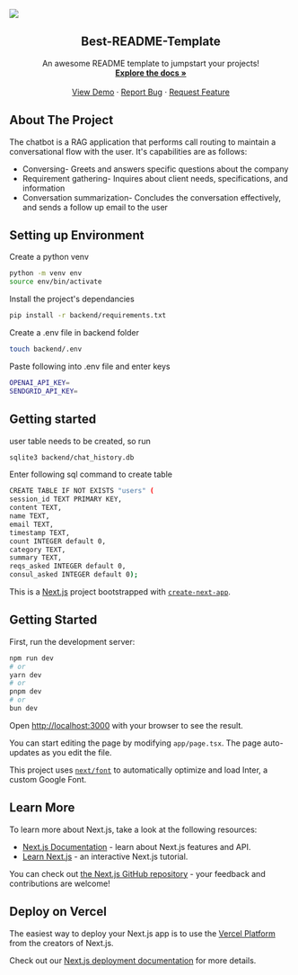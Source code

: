 [![](https://billionapps.net/wp-content/uploads/2023/11/BillionApps.svg)](https://billionapps.net/)

<div align="center">
  <h2 align="center">Best-README-Template</h2>

  <p align="center">
    An awesome README template to jumpstart your projects!
    <br />
    <a href="https://github.com/othneildrew/Best-README-Template"><strong>Explore the docs »</strong></a>
    <br />
    <br />
    <a href="https://github.com/othneildrew/Best-README-Template">View Demo</a>
    &middot;
    <a href="https://github.com/othneildrew/Best-README-Template/issues/new?labels=bug&template=bug-report---.md">Report Bug</a>
    &middot;
    <a href="https://github.com/othneildrew/Best-README-Template/issues/new?labels=enhancement&template=feature-request---.md">Request Feature</a>
  </p>
</div>

## About The Project
The chatbot is a RAG application that performs call routing to maintain a conversational flow with the user. 
It's capabilities are as follows:
- Conversing- Greets and answers specific questions about the company
- Requirement gathering- Inquires about client needs, specifications, and information
- Conversation summarization- Concludes the conversation effectively, and sends a follow up email to the user

## Setting up Environment 
Create a python venv
```bash
python -m venv env
source env/bin/activate
```
Install the project's dependancies
```bash
pip install -r backend/requirements.txt
```
Create a .env file in backend folder 
```bash
touch backend/.env
```
Paste following into .env file and enter keys
```bash
OPENAI_API_KEY=
SENDGRID_API_KEY=
```

## Getting started 
user table needs to be created, so run 
```bash
sqlite3 backend/chat_history.db
```
Enter following sql command to create table
```bash
CREATE TABLE IF NOT EXISTS "users" (
session_id TEXT PRIMARY KEY,
content TEXT,
name TEXT,
email TEXT,
timestamp TEXT,
count INTEGER default 0,
category TEXT,
summary TEXT,
reqs_asked INTEGER default 0,
consul_asked INTEGER default 0);
```

This is a [Next.js](https://nextjs.org/) project bootstrapped with [`create-next-app`](https://github.com/vercel/next.js/tree/canary/packages/create-next-app).

## Getting Started

First, run the development server:

```bash
npm run dev
# or
yarn dev
# or
pnpm dev
# or
bun dev
```

Open [http://localhost:3000](http://localhost:3000) with your browser to see the result.

You can start editing the page by modifying `app/page.tsx`. The page auto-updates as you edit the file.

This project uses [`next/font`](https://nextjs.org/docs/basic-features/font-optimization) to automatically optimize and load Inter, a custom Google Font.

## Learn More

To learn more about Next.js, take a look at the following resources:

- [Next.js Documentation](https://nextjs.org/docs) - learn about Next.js features and API.
- [Learn Next.js](https://nextjs.org/learn) - an interactive Next.js tutorial.

You can check out [the Next.js GitHub repository](https://github.com/vercel/next.js/) - your feedback and contributions are welcome!

## Deploy on Vercel

The easiest way to deploy your Next.js app is to use the [Vercel Platform](https://vercel.com/new?utm_medium=default-template&filter=next.js&utm_source=create-next-app&utm_campaign=create-next-app-readme) from the creators of Next.js.

Check out our [Next.js deployment documentation](https://nextjs.org/docs/deployment) for more details.




